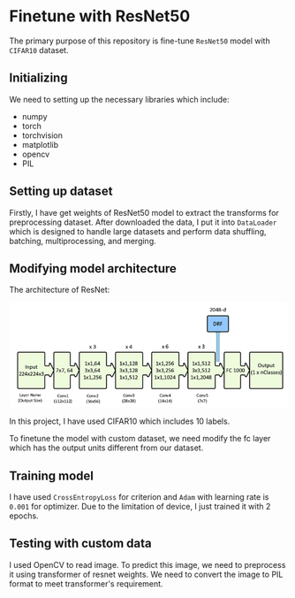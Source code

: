 # Finetune with ResNet50
The primary purpose of this repository is fine-tune `ResNet50` model with `CIFAR10` dataset.

## Initializing

We need to setting up the necessary libraries which include:
- numpy
- torch
- torchvision
- matplotlib
- opencv
- PIL

## Setting up dataset

Firstly, I have get weights of ResNet50 model to extract the transforms for preprocessing dataset. After downloaded the data, I put it into `DataLoader` which is designed to handle large datasets and perform data shuffling, batching, multiprocessing, and merging.

## Modifying model architecture

The architecture of ResNet:

![ResNet-architecture](ResNet-50-architecture.png)  

In this project, I have used CIFAR10 which includes 10 labels.

To finetune the model with custom dataset, we need modify the fc layer which has the output units different from our dataset.

## Training model

I have used `CrossEntropyLoss` for criterion and `Adam` with learning rate is `0.001` for optimizer. Due to the limitation of device, I just trained it with 2 epochs.

## Testing with custom data

I used OpenCV to read image. To predict this image, we need to preprocess it using transformer of resnet weights. We need to convert the image to PIL format to meet transformer's requirement.